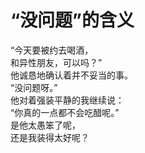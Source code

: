 # “没问题”的含义

“今天要被约去喝酒，
\
和异性朋友，可以吗？”
\
他诚恳地确认着并不妥当的事。
\
“没问题呀。”
\
他对着强装平静的我继续说：
\
“你真的一点都不会吃醋呢。”
\
是他太愚笨了呢，
\
还是我装得太好呢？













